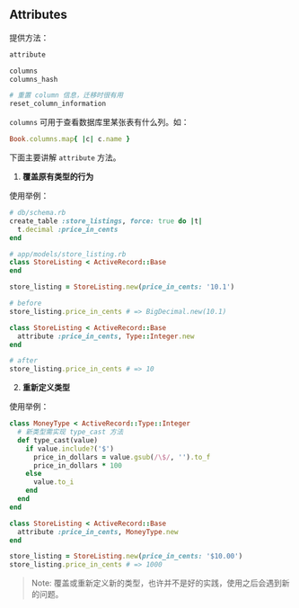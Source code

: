 ## Attributes

提供方法：

```ruby
attribute

columns
columns_hash

# 重置 column 信息，迁移时很有用
reset_column_information
```

`columns` 可用于查看数据库里某张表有什么列。如：

```ruby
Book.columns.map{ |c| c.name }
```

下面主要讲解 `attribute` 方法。

1) **覆盖原有类型的行为**

使用举例：

```ruby
# db/schema.rb
create_table :store_listings, force: true do |t|
  t.decimal :price_in_cents
end

# app/models/store_listing.rb
class StoreListing < ActiveRecord::Base
end

store_listing = StoreListing.new(price_in_cents: '10.1')

# before
store_listing.price_in_cents # => BigDecimal.new(10.1)

class StoreListing < ActiveRecord::Base
  attribute :price_in_cents, Type::Integer.new
end

# after
store_listing.price_in_cents # => 10
```

2) **重新定义类型**

使用举例：

```ruby
class MoneyType < ActiveRecord::Type::Integer
  # 新类型需实现 type_cast 方法
  def type_cast(value)
    if value.include?('$')
      price_in_dollars = value.gsub(/\$/, '').to_f
      price_in_dollars * 100
    else
      value.to_i
    end
  end
end

class StoreListing < ActiveRecord::Base
  attribute :price_in_cents, MoneyType.new
end

store_listing = StoreListing.new(price_in_cents: '$10.00')
store_listing.price_in_cents # => 1000
```

> Note: 覆盖或重新定义新的类型，也许并不是好的实践，使用之后会遇到新的问题。
